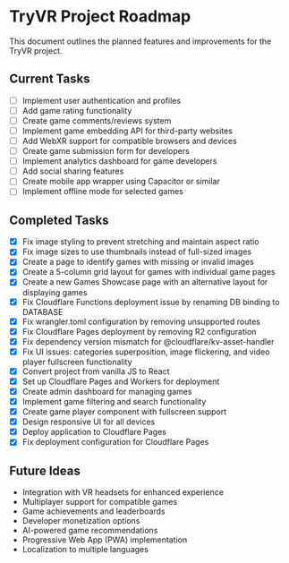 # TryVR Project Roadmap

This document outlines the planned features and improvements for the TryVR project.

## Current Tasks

- [ ] Implement user authentication and profiles
- [ ] Add game rating functionality
- [ ] Create game comments/reviews system
- [ ] Implement game embedding API for third-party websites
- [ ] Add WebXR support for compatible browsers and devices
- [ ] Create game submission form for developers
- [ ] Implement analytics dashboard for game developers
- [ ] Add social sharing features
- [ ] Create mobile app wrapper using Capacitor or similar
- [ ] Implement offline mode for selected games

## Completed Tasks

- [x] Fix image styling to prevent stretching and maintain aspect ratio
- [x] Fix image sizes to use thumbnails instead of full-sized images
- [x] Create a page to identify games with missing or invalid images
- [x] Create a 5-column grid layout for games with individual game pages
- [x] Create a new Games Showcase page with an alternative layout for displaying games
- [x] Fix Cloudflare Functions deployment issue by renaming DB binding to DATABASE
- [x] Fix wrangler.toml configuration by removing unsupported routes
- [x] Fix Cloudflare Pages deployment by removing R2 configuration
- [x] Fix dependency version mismatch for @cloudflare/kv-asset-handler
- [x] Fix UI issues: categories superposition, image flickering, and video player fullscreen functionality
- [x] Convert project from vanilla JS to React
- [x] Set up Cloudflare Pages and Workers for deployment
- [x] Create admin dashboard for managing games
- [x] Implement game filtering and search functionality
- [x] Create game player component with fullscreen support
- [x] Design responsive UI for all devices
- [x] Deploy application to Cloudflare Pages
- [x] Fix deployment configuration for Cloudflare Pages

## Future Ideas

- Integration with VR headsets for enhanced experience
- Multiplayer support for compatible games
- Game achievements and leaderboards
- Developer monetization options
- AI-powered game recommendations
- Progressive Web App (PWA) implementation
- Localization to multiple languages 